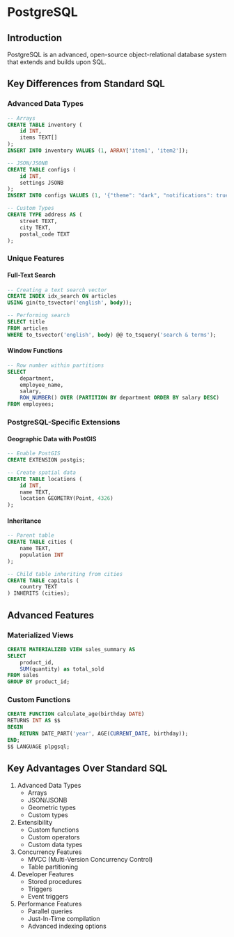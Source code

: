 # PostgreSQL

## Introduction
PostgreSQL is an advanced, open-source object-relational database system that extends and builds upon SQL.

## Key Differences from Standard SQL

### Advanced Data Types
```sql
-- Arrays
CREATE TABLE inventory (
    id INT,
    items TEXT[]
);
INSERT INTO inventory VALUES (1, ARRAY['item1', 'item2']);

-- JSON/JSONB
CREATE TABLE configs (
    id INT,
    settings JSONB
);
INSERT INTO configs VALUES (1, '{"theme": "dark", "notifications": true}');

-- Custom Types
CREATE TYPE address AS (
    street TEXT,
    city TEXT,
    postal_code TEXT
);
```

### Unique Features

#### Full-Text Search
```sql
-- Creating a text search vector
CREATE INDEX idx_search ON articles 
USING gin(to_tsvector('english', body));

-- Performing search
SELECT title 
FROM articles 
WHERE to_tsvector('english', body) @@ to_tsquery('search & terms');
```

#### Window Functions
```sql
-- Row number within partitions
SELECT 
    department,
    employee_name,
    salary,
    ROW_NUMBER() OVER (PARTITION BY department ORDER BY salary DESC)
FROM employees;
```

### PostgreSQL-Specific Extensions

#### Geographic Data with PostGIS
```sql
-- Enable PostGIS
CREATE EXTENSION postgis;

-- Create spatial data
CREATE TABLE locations (
    id INT,
    name TEXT,
    location GEOMETRY(Point, 4326)
);
```

#### Inheritance
```sql
-- Parent table
CREATE TABLE cities (
    name TEXT,
    population INT
);

-- Child table inheriting from cities
CREATE TABLE capitals (
    country TEXT
) INHERITS (cities);
```

## Advanced Features

### Materialized Views
```sql
CREATE MATERIALIZED VIEW sales_summary AS
SELECT 
    product_id,
    SUM(quantity) as total_sold
FROM sales
GROUP BY product_id;
```

### Custom Functions
```sql
CREATE FUNCTION calculate_age(birthday DATE)
RETURNS INT AS $$
BEGIN
    RETURN DATE_PART('year', AGE(CURRENT_DATE, birthday));
END;
$$ LANGUAGE plpgsql;
```

## Key Advantages Over Standard SQL
1. Advanced Data Types
   - Arrays
   - JSON/JSONB
   - Geometric types
   - Custom types
2. Extensibility
   - Custom functions
   - Custom operators
   - Custom data types
3. Concurrency Features
   - MVCC (Multi-Version Concurrency Control)
   - Table partitioning
4. Developer Features
   - Stored procedures
   - Triggers
   - Event triggers
5. Performance Features
   - Parallel queries
   - Just-In-Time compilation
   - Advanced indexing options 